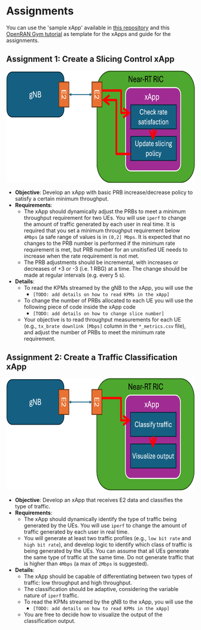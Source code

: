 # Assignments

You can use the 'sample xApp' available in [this repository](https://github.com/wineslab/colosseum-near-rt-ric) and this [OpenRAN Gym tutorial](https://openrangym.com/tutorials/scope-coloran-o-ran) as template for the xApps and guide for the assignments.

## Assignment 1: Create a Slicing Control xApp

<p align="center">
  <img src="images/slicing_xapp.png"height="300"/>
</p>

- **Objective**: Develop an xApp with basic PRB increase/decrease policy to satisfy a certain minimum throughput.
- **Requirements**:
  - The xApp should dynamically adjust the PRBs to meet a minimum throughput requirement for two UEs. You will use `iperf` to change the amount of traffic generated by each user in real time. It is required that you set a minimum throughput requirement below `4Mbps` (a safe range of values is in `(0,2] Mbps`. It is expected that no changes to the PRB number is performed if the minimum rate requirement is met, but PRB number for an unsitisfied UE needs to increase when the rate requirement is not met.  
  - The PRB adjustments should be incremental, with increases or decreases of +3 or -3 (i.e. 1 RBG) at a time. The change should be made at regular intervals (e.g. every 5 s).
- **Details**:
  - To read the KPMs streamed by the gNB to the xApp, you will use the
    - `[TODO: add details on how to read KPMs in the xApp]`
  - To change the number of PRBs allocated to each UE you will use the following piece of code inside the xApp code
    - `[TODO: add details on how to change slice number]`
  - Your objective is to read throughput measurements for each UE (e.g., `tx_brate downlink [Mbps]` column in the `*_metrics.csv` file), and adjust the number of PRBs to meet the minimum rate requirement. 

## Assignment 2: Create a Traffic Classification xApp

<p align="center">
  <img src="images/traffic_xapp.png" height="300"/>
</p>

- **Objective**: Develop an xApp that receives E2 data and classifies the type of traffic.
- **Requirements**:
  - The xApp should dynamically identify the type of traffic being generated by the UEs. You will use `iperf` to change the amount of traffic generated by each user in real time.
  - You will generate at least two traffic profiles (e.g., `low bit rate` and `high bit rate`), and develop logic to identify which class of traffic is being generated by the UEs. You can assume that all UEs generate the same type of traffic at the same time. Do not generate traffic that is higher than `4Mbps` (a max of `2Mbps` is suggested).
- **Details**:
  - The xApp should be capable of differentiating between two types of traffic: low throughput and high throughput.
  - The classification should be adaptive, considering the variable nature of `iperf` traffic.
  - To read the KPMs streamed by the gNB to the xApp, you will use the
    - `[TODO: add details on how to read KPMs in the xApp]`
  - You are free to decide how to visualize the output of the classification output.
